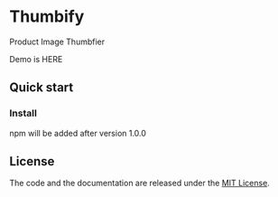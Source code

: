 # Thumbify

Product Image Thumbfier

Demo is HERE


## Quick start
### Install

npm will be added after version 1.0.0


## License

The code and the documentation are released under the [MIT License](LICENSE).